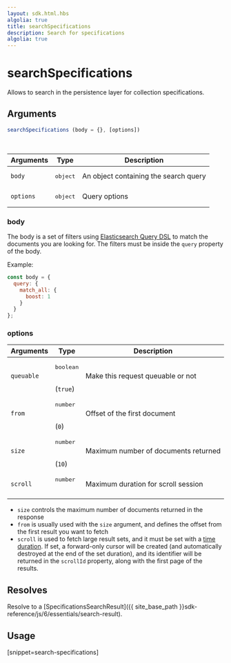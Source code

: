 ```yaml
---
layout: sdk.html.hbs
algolia: true
title: searchSpecifications
description: Search for specifications
algolia: true
---
```


# searchSpecifications

Allows to search in the persistence layer for collection specifications.

## Arguments

```javascript
searchSpecifications (body = {}, [options])
```

<br/>

| Arguments    | Type    | Description |
|--------------|---------|-------------|
| ``body`` | <pre>object</pre> | An object containing the search query    |
| ``options`` | <pre>object</pre> | Query options    |


### body

The body is a set of filters using [Elasticsearch Query DSL](https://www.elastic.co/guide/en/elasticsearch/reference/5.6/search-request-body.html) to match the documents you are looking for.
The filters must be inside the `query` property of the body.

Example:

```js
const body = {
  query: {
    match_all: {
      boost: 1
    }
  }
};
```

### options

|  Arguments     |  Type     |  Description  |
| -------------- | --------- | ------------- |
| `queuable` | <pre>boolean</pre><br/>(`true`) | Make this request queuable or not |
| ``from`` | <pre>number</pre><br/>(`0`) | Offset of the first document    |
| ``size`` | <pre>number</pre><br/>(`10`) | Maximum number of documents returned    |
| ``scroll`` | <pre>number</pre><br/> | Maximum duration for scroll session    |

* `size` controls the maximum number of documents returned in the response
* `from` is usually used with the `size` argument, and defines the offset from the first result you want to fetch
* `scroll` is used to fetch large result sets, and it must be set with a [time duration](https://www.elastic.co/guide/en/elasticsearch/reference/5.6/common-options.html#time-units). If set, a forward-only cursor will be created (and automatically destroyed at the end of the set duration), and its identifier will be returned in the `scrollId` property, along with the first page of the results.

## Resolves

Resolve to a [SpecificationsSearchResult]({{ site_base_path }}sdk-reference/js/6/essentials/search-result).

## Usage

[snippet=search-specifications]
